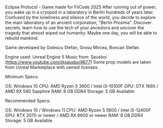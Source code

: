 Eclipse Protocol - Game made for FiiCode 2025
After running out of power, you wake up in a cryopod in a laboratory in Berlin hundreds of years later. Confused by the loneliness and silence of the world,
you decide to explore the main laboratory of an ancient corporation, "Berlin Proxima".
Discover secrets, learn how to use the tech of your ancestors and uncover the tragedy that almost wiped out humanity. Maybe one day, you will be able to rebuild mankind.

Game developed by Golescu Stefan, Grosu Mircea, Boncan Stefan.

Engine used: Unreal Engine 5
Music from: Sausboi (https://www.youtube.com/@sausboi9677)
Some prop models are taken from Unreal Marketplace with owned licenses.

Minimum Specs:

OS: Windows 10
CPU: AMD Ryzen 5 3600 / Intel i3-10100F
GPU: GTX 1660 / AMD RX 580 Sapphire
RAM: 8 GB DDR4
Storage: 5 GB Available

Recommended Specs:

OS: Windows 10 / Windows 11
CPU: AMD Ryzen 5 5600 / Intel i5-12400F
GPU: RTX 2070 or newer / AMD RX 6600 or newer
RAM: 8 GB DDR4
Storage: 5 GB Available
